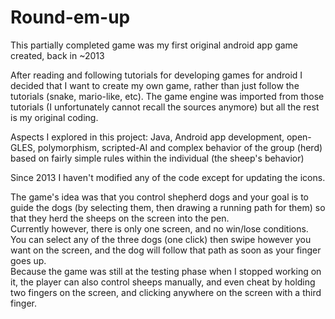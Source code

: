 # Round-em-up
This partially completed game was my first original android app game created, back in ~2013


After reading and following tutorials for developing games for android I decided that I want to create my own game, rather than just follow the tutorials (snake, mario-like, etc). The game engine was imported from those tutorials (I unfortunately cannot recall the sources anymore) but all the rest is my original coding.

Aspects I explored in this project:
Java, Android app development, open-GLES, polymorphism, scripted-AI and complex behavior of the group (herd) based on fairly simple rules within the individual (the sheep's behavior)


Since 2013 I haven't modified any of the code except for updating the icons.


The game's idea was that you control shepherd dogs and your goal is to guide the dogs (by selecting them, then drawing a running path for them) so that they herd the sheeps on the screen into the pen.  
Currently however, there is only one screen, and no win/lose conditions. You can select any of the three dogs (one click) then swipe however you want on the screen, and the dog will follow that path as soon as your finger goes up.  
Because the game was still at the testing phase when I stopped working on it, the player can also control sheeps manually, and even cheat by holding two fingers on the screen, and clicking anywhere on the screen with a third finger.

